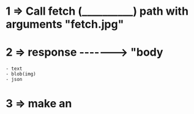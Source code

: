 # 1  => Call fetch (__________) path with arguments "fetch.jpg" 
 # 2 => response -------> "body
    - text 
    - blob(img)
    - json  

# 3 => make an <img>